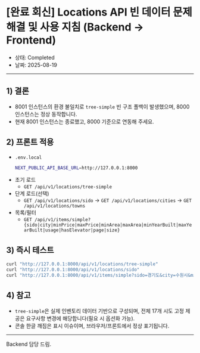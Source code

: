 # [완료 회신] Locations API 빈 데이터 문제 해결 및 사용 지침 (Backend → Frontend)

- 상태: Completed
- 날짜: 2025-08-19

---

## 1) 결론

- 8001 인스턴스의 환경 불일치로 `tree-simple` 빈 구조 폴백이 발생했으며, 8000 인스턴스는 정상 동작합니다.
- 현재 8001 인스턴스는 종료했고, 8000 기준으로 연동해 주세요.

## 2) 프론트 적용

- `.env.local`
  ```bash
  NEXT_PUBLIC_API_BASE_URL=http://127.0.0.1:8000
  ```
- 초기 로드
  - `GET /api/v1/locations/tree-simple`
- 단계 로드(선택)
  - `GET /api/v1/locations/sido` → `GET /api/v1/locations/cities` → `GET /api/v1/locations/towns`
- 목록/필터
  - `GET /api/v1/items/simple?{sido|city|minPrice|maxPrice|minArea|maxArea|minYearBuilt|maxYearBuilt|usage|hasElevator|page|size}`

## 3) 즉시 테스트

```bash
curl "http://127.0.0.1:8000/api/v1/locations/tree-simple"
curl "http://127.0.0.1:8000/api/v1/locations/sido"
curl "http://127.0.0.1:8000/api/v1/items/simple?sido=경기도&city=수원시&minPrice=2000&maxPrice=6000"
```

## 4) 참고

- `tree-simple`은 실제 인벤토리 데이터 기반으로 구성되며, 전체 17개 시도 고정 제공은 요구사항 변경에 해당합니다(필요 시 옵션화 가능).
- 콘솔 한글 깨짐은 표시 이슈이며, 브라우저/프론트에서 정상 표기됩니다.

---

Backend 담당 드림.
